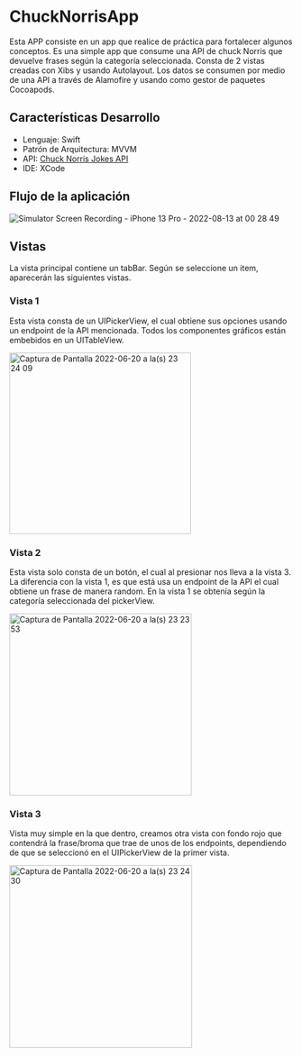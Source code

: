 # ChuckNorrisApp

Esta APP consiste en un app que realice de práctica para fortalecer algunos conceptos. Es una simple app que consume una API de chuck Norris que devuelve frases según la categoría seleccionada. Consta de 2 vistas creadas con Xibs y usando Autolayout.
Los datos se consumen por medio de una API a través de Alamofire y usando como gestor de paquetes Cocoapods.

## Características Desarrollo

- Lenguaje: Swift
-  Patrón de Arquitectura: MVVM
-  API: [Chuck Norris Jokes API](https://api.chucknorris.io)
-  IDE: XCode

## Flujo de la aplicación 

![Simulator Screen Recording - iPhone 13 Pro - 2022-08-13 at 00 28 49](https://user-images.githubusercontent.com/69824165/184466810-75f41249-12d3-42e9-8efd-002c2095c4f6.gif)



## Vistas

La vista principal contiene un tabBar. Según se seleccione un item, aparecerán las siguientes vistas.

### Vista 1
Esta vista consta de un UIPickerView, el cual obtiene sus opciones usando un endpoint de la API mencionada. Todos los componentes gráficos están embebidos en un UITableView.

<img width="322" alt="Captura de Pantalla 2022-06-20 a la(s) 23 24 09" src="https://user-images.githubusercontent.com/69824165/174703156-774b2c88-14a2-4648-b67f-905cd393d552.png">



### Vista 2
Esta vista solo consta de un botón, el cual al presionar nos lleva a la vista 3. La diferencia con la vista 1, es que está usa un endpoint de la API el cual obtiene un frase de manera random. En la vista 1 se obtenía según la categoría seleccionada del pickerView.

<img width="323" alt="Captura de Pantalla 2022-06-20 a la(s) 23 23 53" src="https://user-images.githubusercontent.com/69824165/174703193-ed333e6b-a64e-4fda-9268-6e23326e9659.png">


### Vista 3

Vista muy simple en la que dentro, creamos otra vista con fondo rojo que contendrá la frase/broma que trae de unos de los endpoints, dependiendo de que se seleccionó en el UIPickerView de la primer vista.

<img width="324" alt="Captura de Pantalla 2022-06-20 a la(s) 23 24 30" src="https://user-images.githubusercontent.com/69824165/174703221-db5c46a5-e540-4f9e-9c8e-4c2cab0ff612.png">


